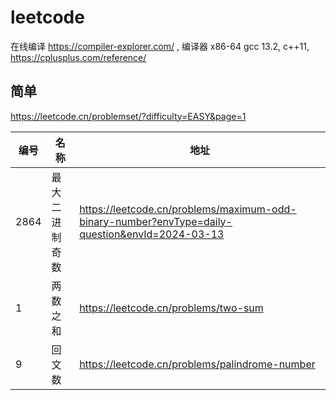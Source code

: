 # leetcode   

在线编译 https://compiler-explorer.com/ ,  编译器  x86-64 gcc 13.2,  c++11, https://cplusplus.com/reference/    

## 简单     

https://leetcode.cn/problemset/?difficulty=EASY&page=1   

|编号|名称|  地址 |   
|----|---|-------|    
|2864| 最大二进制奇数| https://leetcode.cn/problems/maximum-odd-binary-number?envType=daily-question&envId=2024-03-13|   
|1|两数之和|https://leetcode.cn/problems/two-sum  |    
|9|回文数|https://leetcode.cn/problems/palindrome-number  |    
